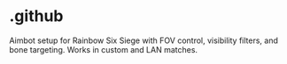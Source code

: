 # .github
Aimbot setup for Rainbow Six Siege with FOV control, visibility filters, and bone targeting. Works in custom and LAN matches.
